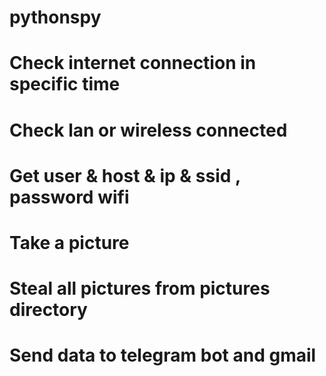 # pythonspy
# Check internet connection in specific time

# Check lan or wireless connected 

# Get user & host & ip & ssid , password wifi

# Take a picture 

# Steal all pictures from pictures directory 

# Send data to telegram bot and gmail
